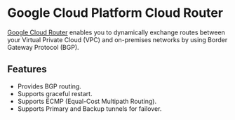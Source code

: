 # Google Cloud Platform Cloud Router

[Google Cloud Router](https://cloud.google.com/router/docs/) enables you to dynamically exchange routes between your Virtual Private Cloud (VPC) and on-premises networks by using Border Gateway Protocol (BGP).

## Features

* Provides BGP routing.
* Supports graceful restart.
* Supports ECMP (Equal-Cost Multipath Routing).
* Supports Primary and Backup tunnels for failover.
